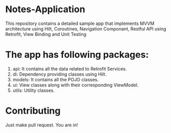 # Notes-Application

This repository contains a detailed sample app that implements MVVM architecture using Hilt, Coroutines, Navigation Componant, Restful API using Retrofit, View Binding and Unit Testing

# The app has following packages:
1. api: It contains all the data related to Retrofit Services.
2. di: Dependency providing classes using Hilt.
3. models: It contains all the POJO classes.
4. ui: View classes along with their corresponding ViewModel.
5. utils: Utility classes.

# Contributing
Just make pull request. You are in!
